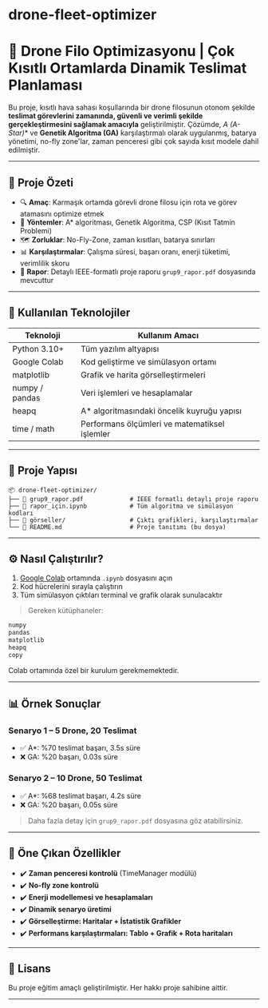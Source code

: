 # drone-fleet-optimizer

# 🚀 Drone Filo Optimizasyonu | Çok Kısıtlı Ortamlarda Dinamik Teslimat Planlaması

Bu proje, kısıtlı hava sahası koşullarında bir drone filosunun otonom şekilde **teslimat görevlerini zamanında, güvenli ve verimli şekilde gerçekleştirmesini sağlamak amacıyla** geliştirilmiştir. Çözümde, **A* (A-Star)** ve **Genetik Algoritma (GA)** karşılaştırmalı olarak uygulanmış, batarya yönetimi, no-fly zone'lar, zaman penceresi gibi çok sayıda kısıt modele dahil edilmiştir.

---

## 📌 Proje Özeti

- 🔍 **Amaç**: Karmaşık ortamda görevli drone filosu için rota ve görev atamasını optimize etmek  
- 🔧 **Yöntemler**: A* algoritması, Genetik Algoritma, CSP (Kısıt Tatmin Problemi)  
- 🗺️ **Zorluklar**: No-Fly-Zone, zaman kısıtları, batarya sınırları  
- 📊 **Karşılaştırmalar**: Çalışma süresi, başarı oranı, enerji tüketimi, verimlilik skoru  
- 📁 **Rapor**: Detaylı IEEE-formatlı proje raporu `grup9_rapor.pdf` dosyasında mevcuttur  

---

## 🧠 Kullanılan Teknolojiler

| Teknoloji      | Kullanım Amacı                              |
|----------------|---------------------------------------------|
| Python 3.10+   | Tüm yazılım altyapısı                       |
| Google Colab   | Kod geliştirme ve simülasyon ortamı        |
| matplotlib     | Grafik ve harita görselleştirmeleri        |
| numpy / pandas | Veri işlemleri ve hesaplamalar             |
| heapq          | A* algoritmasındaki öncelik kuyruğu yapısı |
| time / math    | Performans ölçümleri ve matematiksel işlemler |

---

## 📁 Proje Yapısı

```
📦 drone-fleet-optimizer/
├── 📜 grup9_rapor.pdf             # IEEE formatlı detaylı proje raporu
├── 📒 rapor_için.ipynb            # Tüm algoritma ve simülasyon kodları
├── 📁 görseller/                  # Çıktı grafikleri, karşılaştırmalar
└── 📄 README.md                   # Proje tanıtımı (bu dosya)
```

---

## ⚙️ Nasıl Çalıştırılır?

1. [Google Colab](https://colab.research.google.com/) ortamında `.ipynb` dosyasını açın  
2. Kod hücrelerini sırayla çalıştırın  
3. Tüm simülasyon çıktıları terminal ve grafik olarak sunulacaktır

> Gereken kütüphaneler:

```bash
numpy
pandas
matplotlib
heapq
copy
```

Colab ortamında özel bir kurulum gerekmemektedir.

---

## 📊 Örnek Sonuçlar

### Senaryo 1 – 5 Drone, 20 Teslimat
- ✅ A*: %70 teslimat başarı, 3.5s süre  
- ❌ GA: %20 başarı, 0.03s süre  

### Senaryo 2 – 10 Drone, 50 Teslimat
- ✅ A*: %68 teslimat başarı, 4.2s süre  
- ❌ GA: %20 başarı, 0.05s süre  

> Daha fazla detay için `grup9_rapor.pdf` dosyasına göz atabilirsiniz.

---

## 🧩 Öne Çıkan Özellikler

- ✔️ **Zaman penceresi kontrolü** (TimeManager modülü)  
- ✔️ **No-fly zone kontrolü**  
- ✔️ **Enerji modellemesi ve hesaplamaları**  
- ✔️ **Dinamik senaryo üretimi**  
- ✔️ **Görselleştirme: Haritalar + İstatistik Grafikler**  
- ✔️ **Performans karşılaştırmaları: Tablo + Grafik + Rota haritaları**  

---


## 📄 Lisans

Bu proje eğitim amaçlı geliştirilmiştir. Her hakkı proje sahibine aittir.

---


